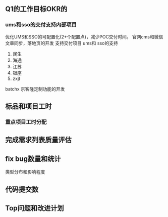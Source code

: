 
## Q1的工作目标OKR的

### ums和sso的交付支持内部项目

优化UMS和SSO的可配置化(2+个配置点)，减少POC交付时间。
官网cms和微信文章同步，落地页的开发
支持交付项目 ums和 sso的支持
1. 民生
2. 海通
3. 江苏
4. 银座
5. zxjt

batchx
京客隆定制功能的开发
## 标品和项目工时

### 重点项目工时分配

## 完成需求列表质量评估

## fix bug数量和统计

类型分布和影响程度

## 代码提交数

## Top问题和改进计划

